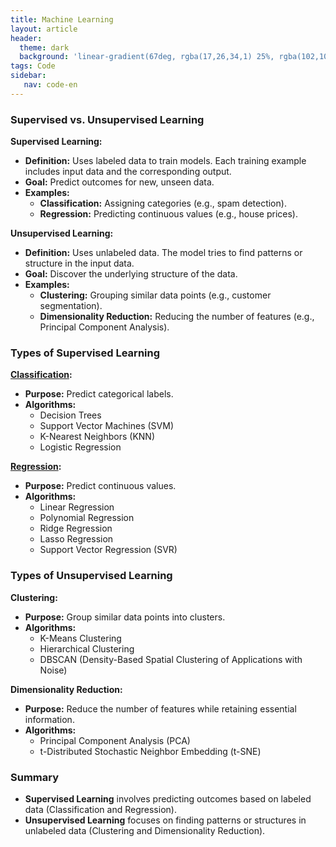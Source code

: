 ```yaml
---
title: Machine Learning
layout: article
header:
  theme: dark
  background: 'linear-gradient(67deg, rgba(17,26,34,1) 25%, rgba(102,102,102,1) 43%, rgba(255,255,255,1) 80%)'
tags: Code
sidebar: 
   nav: code-en   
--- 
```


### Supervised vs. Unsupervised Learning

**Supervised Learning:**

- **Definition:** Uses labeled data to train models. Each training example includes input data and the corresponding output.
- **Goal:** Predict outcomes for new, unseen data.
- **Examples:**
    - **Classification:** Assigning categories (e.g., spam detection).
    - **Regression:** Predicting continuous values (e.g., house prices).

**Unsupervised Learning:**

- **Definition:** Uses unlabeled data. The model tries to find patterns or structure in the input data.
- **Goal:** Discover the underlying structure of the data.
- **Examples:**
    - **Clustering:** Grouping similar data points (e.g., customer segmentation).
    - **Dimensionality Reduction:** Reducing the number of features (e.g., Principal Component Analysis).

### Types of Supervised Learning

**[Classification](2024-07-06-classification):**

- **Purpose:** Predict categorical labels.
- **Algorithms:**
    - Decision Trees
    - Support Vector Machines (SVM)
    - K-Nearest Neighbors (KNN)
    - Logistic Regression

**[Regression](2024-07-06-regression):**

- **Purpose:** Predict continuous values.
- **Algorithms:**
    - Linear Regression
    - Polynomial Regression
    - Ridge Regression
    - Lasso Regression
    - Support Vector Regression (SVR)

### Types of Unsupervised Learning

**Clustering:**

- **Purpose:** Group similar data points into clusters.
- **Algorithms:**
    - K-Means Clustering
    - Hierarchical Clustering
    - DBSCAN (Density-Based Spatial Clustering of Applications with Noise)

**Dimensionality Reduction:**

- **Purpose:** Reduce the number of features while retaining essential information.
- **Algorithms:**
    - Principal Component Analysis (PCA)
    - t-Distributed Stochastic Neighbor Embedding (t-SNE)

### Summary

- **Supervised Learning** involves predicting outcomes based on labeled data (Classification and Regression).
- **Unsupervised Learning** focuses on finding patterns or structures in unlabeled data (Clustering and Dimensionality Reduction).